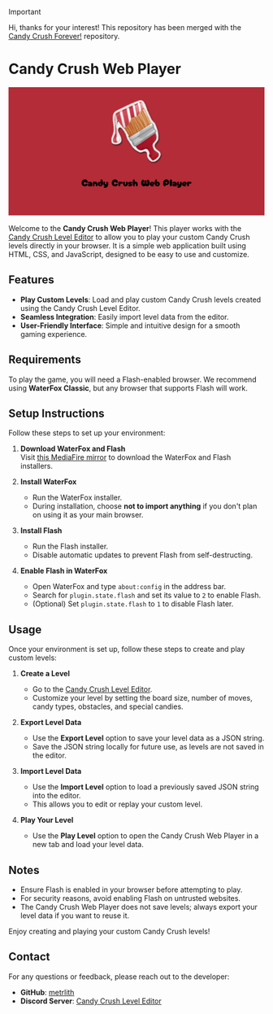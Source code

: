 > [!IMPORTANT]
>
> Hi, thanks for your interest! This repository has been merged with the [Candy Crush Forever!](https://github.com/metrlith/CandyCrushForever) repository.

# Candy Crush Web Player

![Candy Crush Web Player Banner](<assets/CandyCrushWebPlayer_Banner.png>)

Welcome to the **Candy Crush Web Player**! This player works with the [Candy Crush Level Editor](https://github.com/metrlith/CandyCrushLevelEditor) to allow you to play your custom Candy Crush levels directly in your browser. It is a simple web application built using HTML, CSS, and JavaScript, designed to be easy to use and customize.

## Features

- **Play Custom Levels**: Load and play custom Candy Crush levels created using the Candy Crush Level Editor.
- **Seamless Integration**: Easily import level data from the editor.
- **User-Friendly Interface**: Simple and intuitive design for a smooth gaming experience.

## Requirements

To play the game, you will need a Flash-enabled browser. We recommend using **WaterFox Classic**, but any browser that supports Flash will work.

## Setup Instructions

Follow these steps to set up your environment:

1. **Download WaterFox and Flash**  
   Visit [this MediaFire mirror](https://www.mediafire.com/folder/y4nh28s0yuy0o/WaterFox_%26_Flash_Installers) to download the WaterFox and Flash installers.

2. **Install WaterFox**  
   - Run the WaterFox installer.  
   - During installation, choose **not to import anything** if you don't plan on using it as your main browser.

3. **Install Flash**  
   - Run the Flash installer.  
   - Disable automatic updates to prevent Flash from self-destructing.

4. **Enable Flash in WaterFox**  
   - Open WaterFox and type `about:config` in the address bar.  
   - Search for `plugin.state.flash` and set its value to `2` to enable Flash.  
   - (Optional) Set `plugin.state.flash` to `1` to disable Flash later.

## Usage

Once your environment is set up, follow these steps to create and play custom levels:

1. **Create a Level**  
   - Go to the [Candy Crush Level Editor](https://github.com/metrlith/CandyCrushLevelEditor).  
   - Customize your level by setting the board size, number of moves, candy types, obstacles, and special candies.

2. **Export Level Data**  
   - Use the **Export Level** option to save your level data as a JSON string.  
   - Save the JSON string locally for future use, as levels are not saved in the editor.

3. **Import Level Data**  
   - Use the **Import Level** option to load a previously saved JSON string into the editor.  
   - This allows you to edit or replay your custom level.

4. **Play Your Level**  
   - Use the **Play Level** option to open the Candy Crush Web Player in a new tab and load your level data.

## Notes

- Ensure Flash is enabled in your browser before attempting to play.  
- For security reasons, avoid enabling Flash on untrusted websites.  
- The Candy Crush Web Player does not save levels; always export your level data if you want to reuse it.

Enjoy creating and playing your custom Candy Crush levels!

## Contact

For any questions or feedback, please reach out to the developer:

- **GitHub**: [metrlith](https://github.com/metrlith)
- **Discord Server**: [Candy Crush Level Editor](https://discord.gg/2Zq9tszNBn)
